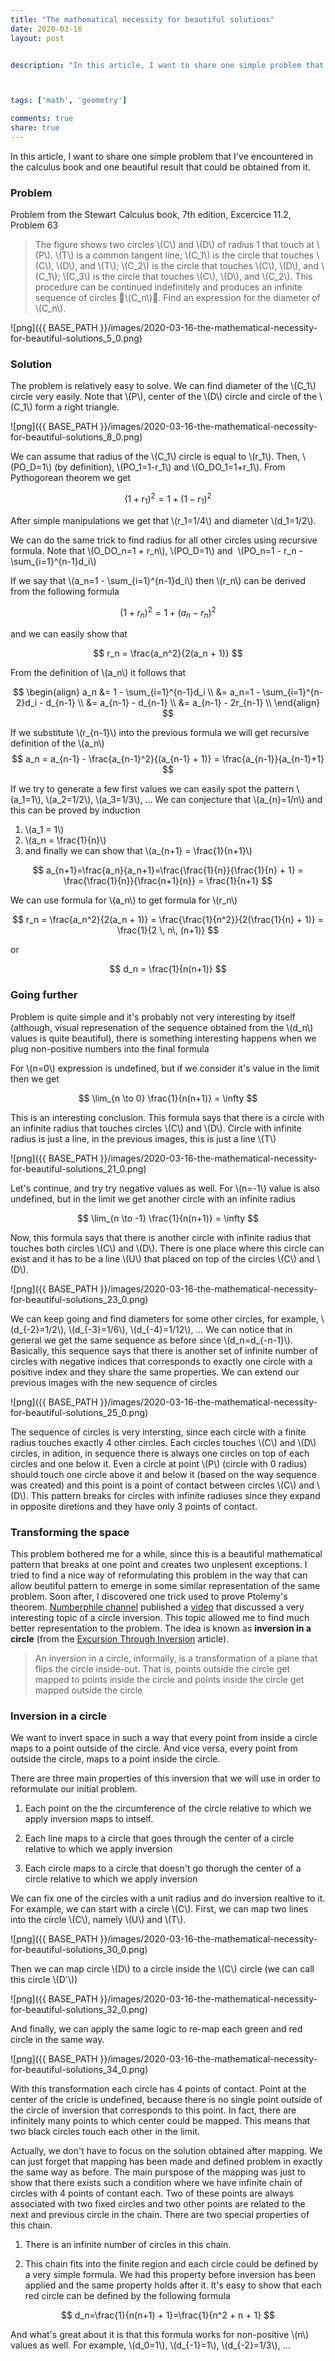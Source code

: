 ```yaml
---
title: "The mathematical necessity for beautiful solutions"
date: 2020-03-16
layout: post


description: "In this article, I want to share one simple problem that I've encountered in the calculus book and one beautiful result that could be obtained from it."



tags: ['math', 'geometry']

comments: true
share: true
---
```




In this article, I want to share one simple problem that I've encountered in the
calculus book and one beautiful result that could be obtained from it.



### Problem



Problem from the Stewart Calculus book, 7th edition, Excercice 11.2, Problem 63

> The figure shows two circles \\(C\\) and \\(D\\) of radius 1 that touch
at \\(P\\). \\(T\\) is a common tangent line; \\(C_1\\) is the circle that
touches
\\(C\\), \\(D\\), and \\(T\\); \\(C_2\\) is the circle that touches \\(C\\),
\\(D\\), and \\(C_1\\); \\(C_3\\) is
the circle that touches \\(C\\), \\(D\\), and \\(C_2\\). This procedure can be
continued indefinitely and produces an infinite sequence of
circles 􏰗\\(C_n\\)􏰙. Find an expression for the diameter of \\(C_n\\).









![png]({{ BASE_PATH }}/images/2020-03-16-the-mathematical-necessity-for-beautiful-solutions_5_0.png)



### Solution



The problem is relatively easy to solve. We can find diameter of the \\(C_1\\)
circle very easily. Note that \\(P\\), center of the \\(D\\) circle and circle
of the \\(C_1\\) form a right triangle.






![png]({{ BASE_PATH }}/images/2020-03-16-the-mathematical-necessity-for-beautiful-solutions_8_0.png)



We can assume that radius of the \\(C_1\\) circle is equal to \\(r_1\\). Then,
\\(PO_D=1\\) (by definition), \\(PO_1=1-r_1\\) and \\(O_DO_1=1+r_1\\). From
Pythogorean theorem we get

$$
(1 + r_1)^2 = 1 + (1 - r_1) ^ 2
$$

After simple manipulations we get that \\(r_1=1/4\\) and diameter \\(d_1=1/2\\).



We can do the same trick to find radius for all other circles using recursive
formula. Note that \\(O_DO_n=1 + r_n\\), \\(PO_D=1\\) and  \\(PO_n=1 - r_n -
\sum_{i=1}^{n-1}d_i\\)



If we say that \\(a_n=1 - \sum_{i=1}^{n-1}d_i\\) then \\(r_n\\) can be derived
from the following formula

$$
(1 + r_n)^2 = 1 + (a_n - r_n) ^ 2
$$

and we can easily show that

$$
r_n = \frac{a_n^2}{2(a_n + 1)}
$$



From the definition of \\(a_n\\) it follows that

$$
\begin{align}
a_n &= 1 - \sum_{i=1}^{n-1}d_i \\
    &= a_n=1 - \sum_{i=1}^{n-2}d_i - d_{n-1} \\
    &= a_{n-1} - d_{n-1} \\
    &= a_{n-1} - 2r_{n-1} \\
\end{align}
$$



If we substitute \\(r_{n-1}\\) into the previous formula we will get recursive
definition of the \\(a_n\\)
$$
a_n = a_{n-1} - \frac{a_{n-1}^2}{(a_{n-1} + 1)} = \frac{a_{n-1}}{a_{n-1}+1}
$$



If we try to generate a few first values we can easily spot the pattern
\\(a_1=1\\), \\(a_2=1/2\\), \\(a_3=1/3\\), ... We can conjecture that
\\(a_{n}=1/n\\) and this can be proved by induction



1. \\(a_1 = 1\\)
2. \\(a_n = \frac{1}{n}\\)
3. and finally we can show that \\(a_{n+1} = \frac{1}{n+1}\\)

$$
a_{n+1}=\frac{a_n}{a_n+1}=\frac{\frac{1}{n}}{\frac{1}{n} + 1} =
\frac{\frac{1}{n}}{\frac{n+1}{n}} = \frac{1}{n+1}
$$



We can use formula for \\(a_n\\) to get formula for \\(r_n\\)


$$
r_n = \frac{a_n^2}{2(a_n + 1)} = \frac{\frac{1}{n^2}}{2(\frac{1}{n} + 1)} =
\frac{1}{2 \, n\, (n+1)}
$$

or

$$
d_n = \frac{1}{n(n+1)}
$$



### Going further



Problem is quite simple and it's probably not very interesting by itself
(although, visual represenation of the sequence obtained from the \\(d_n\\)
values is quite beautiful), there is something interesting happens when we plug
non-positive numbers into the final formula



For \\(n=0\\) expression is undefined, but if we consider it's value in the
limit then we get

$$
\lim_{n \to 0} \frac{1}{n(n+1)} = \infty
$$



This is an interesting conclusion. This formula says that there is a circle with
an infinite radius that touches circles \\(C\\) and \\(D\\). Circle with
infinite radius is just a line, in the previous images, this is just a line
\\(T\\)






![png]({{ BASE_PATH }}/images/2020-03-16-the-mathematical-necessity-for-beautiful-solutions_21_0.png)



Let's continue, and try try negative values as well. For \\(n=-1\\) value is
also undefined, but in the limit we get another circle with an infinite radius

$$
\lim_{n \to -1} \frac{1}{n(n+1)} = \infty
$$

Now, this formula says that there is another circle with infinite radius that
touches both circles \\(C\\) and \\(D\\). There is one place where this circle
can exist and it has to be a line \\(U\\) that placed on top of the circles
\\(C\\) and \\(D\\).






![png]({{ BASE_PATH }}/images/2020-03-16-the-mathematical-necessity-for-beautiful-solutions_23_0.png)



We can keep going and find diameters for some other circles, for example,
\\(d_{-2}=1/2\\), \\(d_{-3}=1/6\\), \\(d_{-4}=1/12\\), ... We can notice that in
general we get the same sequence as before since \\(d_n=d_{-n-1}\\). Basically,
this sequence says that there is another set of infinite number of circles with
negative indices that corresponds to exactly one circle with a positive index
and they share the same properties. We can extend our previous images with the
new sequence of circles






![png]({{ BASE_PATH }}/images/2020-03-16-the-mathematical-necessity-for-beautiful-solutions_25_0.png)



The sequence of circles is very intersting, since each circle with a finite
radius touches exactly 4 other circles. Each circles touches \\(C\\) and \\(D\\)
circles, in adition, in sequence there is always one circles on top of each
circles and one below it. Even a circle at point \\(P\\) (circle with 0 radius)
should touch one circle above it and below it (based on the way sequence was
created) and this point is a point of contact between circles \\(C\\) and
\\(D\\). This pattern breaks for circles with infinite radiuses since they
expand in opposite diretions and they have only 3 points of contact.





### Transforming the space

This problem bothered me for a while, since this is a beautiful mathematical
pattern that breaks at one point and creates two unplesent exceptions. I tried
to find a nice way of reformulating this problem in the way that can allow
beutiful pattern to emerge in some similar representation of the same problem.
Soon after, I discovered one trick used to prove Ptolemy's theorem. [Numberphile
channel](https://www.youtube.com/channel/UCoxcjq-8xIDTYp3uz647V5A) published a
[video](https://youtu.be/bJOuzqu3MUQ) that discussed a very interesting topic of
a circle inversion. This topic allowed me to find much better representation to
the problem. The idea is known as **inversion in a circle** (from the [Excursion
Through
Inversion](http://jwilson.coe.uga.edu/EMT600/STORAGE/Inversion/inversion.html)
article).

> An inversion in a circle, informally, is a transformation of a plane that
flips the circle inside-out. That is, points outside the circle get mapped to
points inside the circle and points inside the circle get mapped outside the
circle



### Inversion in a circle



We want to invert space in such a way that every point from inside a circle maps
to a point outside of the circle. And vice versa, every point from outside the
circle, maps to a point inside the circle.

There are three main properties of this inversion that we will use in order to
reformulate our initial problem.

1. Each point on the the circumference of the circle relative to which we apply
inversion maps to intself.

2. Each line maps to a circle that goes through the center of a circle relative
to which we apply inversion

3. Each circle maps to a circle that doesn't go thorugh the center of a circle
relative to which we apply inversion

We can fix one of the circles with a unit radius and do inversion realtive to
it. For example, we can start with a circle \\(C\\). First, we can map two lines
into the circle \\(C\\), namely \\(U\\) and \\(T\\).






![png]({{ BASE_PATH }}/images/2020-03-16-the-mathematical-necessity-for-beautiful-solutions_30_0.png)



Then we can map circle \\(D\\) to a circle inside the \\(C\\) circle (we can
call this circle \\(D'\\))






![png]({{ BASE_PATH }}/images/2020-03-16-the-mathematical-necessity-for-beautiful-solutions_32_0.png)



And finally, we can apply the same logic to re-map each green and red circle in
the same way.






![png]({{ BASE_PATH }}/images/2020-03-16-the-mathematical-necessity-for-beautiful-solutions_34_0.png)



With this transformation each circle has 4 points of contact. Point at the
center of the cricle is undefined, because there is no single point outside of
the circle of inversion that corresponds to this point. In fact, there are
infinitely many points to which center could be mapped. This means that two
black circles touch each other in the limit.

Actually, we don't have to focus on the solution obtained after mapping. We can
just forget that mapping has been made and defined problem in exactly the same
way as before. The main purspose of the mapping was just to show that there
exists such a condition where we have infinite chain of circles with 4 points of
contant each. Two of these points are always associated with two fixed circles
and two other points are related to the next and previous circle in the chain.
There are two special properties of this chain.

1. There is an infinite number of circles in this chain.

2. This chain fits into the finite region and each circle could be defined by a
very simple formula. We had this property before inversion has been applied and
the same property holds after it. It's easy to show that each red circle can be
defined by the following formula

$$
d_n=\frac{1}{n(n+1) + 1}=\frac{1}{n^2 + n + 1}
$$

And what's great about it is that this formula works for non-positive \\(n\\)
values as well. For example, \\(d_0=1\\), \\(d_{-1}=1\\), \\(d_{-2}=1/3\\), ...




